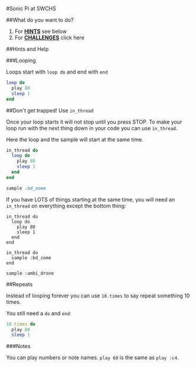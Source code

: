 #Sonic Pi at SWCHS

##What do you want to do?

1. For [**HINTS**](#hints) see below
2. For [**CHALLENGES**](https://github.com/MrReedSWCHS/Sonic-Pi/wiki) click here

##Hints and Help

###Looping

Loops start with `loop do` and end with `end`

```ruby
loop do
  play 80
  sleep 1
end
```
##Don't get trapped! Use `in_thread`

Once your loop starts it will not stop until you press STOP. To make your loop run with the next thing down in your code you can use `in_thread`.

Here the loop and the sample will start at the same time.

```ruby
in_thread do
  loop do
    play 80
    sleep 1
  end
end

sample :bd_zome
```

If you have LOTS of things starting at the same time, you will need an `in_thread` on everything except the bottom thing:

```
in_thread do
  loop do
    play 80
    sleep 1
  end
end

in_thread do
  sample :bd_zome
end

sample :ambi_drone
```

##Repeats

Instead of looping forever you can use `10.times` to say repeat something 10 times.

You still need a `do` and `end`:

```ruby
10.times do
  play 80
  sleep 1
```

###Notes

You can play numbers or note names. `play 60` is the same as `play :c4`.
